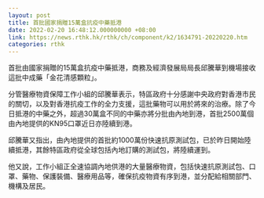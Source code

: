 ```yaml
---
layout: post
title: 首批國家捐贈15萬盒抗疫中藥抵港
date: 2022-02-20 16:48:12.000000000 +08:00
link: https://news.rthk.hk/rthk/ch/component/k2/1634791-20220220.htm
categories: rthk
---
```


首批由國家捐贈的15萬盒抗疫中藥抵港，商務及經濟發展局局長邱騰華到機場接收這批中成藥「金花清感顆粒」。

分管醫療物資保障工作小組的邱騰華表示，特區政府十分感謝中央政府對香港市民的關切，以及對香港抗疫工作的全力支援，這批藥物可以用於將來的治療。除了今日抵港的中藥之外，超過30萬盒不同的中藥亦將分批由內地到港，首批2500萬個由內地提供的KN95口罩近日亦陸續到港。

邱騰華又指出，由內地提供的首批約1000萬份快速抗原測試包，已於昨日開始陸續抵港，其餘特區政府從全球包括內地訂購的測試包，將陸續運到。

他又說，工作小組正全速協調內地供港的大量醫療物資，包括快速抗原測試包、口罩、藥物、保護裝備、醫療用品等，確保抗疫物資有序到港，並分配給相關部門、機構及居民。
